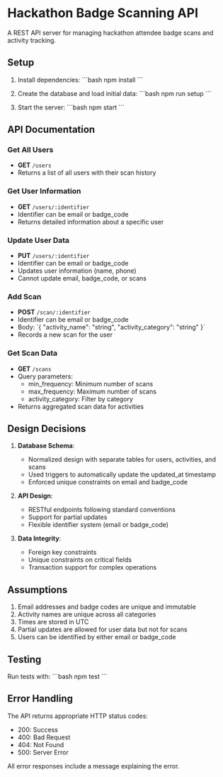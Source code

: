 # Hackathon Badge Scanning API

A REST API server for managing hackathon attendee badge scans and activity tracking.

## Setup

1. Install dependencies:
\`\`\`bash
npm install
\`\`\`

2. Create the database and load initial data:
\`\`\`bash
npm run setup
\`\`\`

3. Start the server:
\`\`\`bash
npm start
\`\`\`

## API Documentation

### Get All Users
- **GET** `/users`
- Returns a list of all users with their scan history

### Get User Information
- **GET** `/users/:identifier`
- Identifier can be email or badge_code
- Returns detailed information about a specific user

### Update User Data
- **PUT** `/users/:identifier`
- Identifier can be email or badge_code
- Updates user information (name, phone)
- Cannot update email, badge_code, or scans

### Add Scan
- **POST** `/scan/:identifier`
- Identifier can be email or badge_code
- Body: \`{ "activity_name": "string", "activity_category": "string" }\`
- Records a new scan for the user

### Get Scan Data
- **GET** `/scans`
- Query parameters:
  - min_frequency: Minimum number of scans
  - max_frequency: Maximum number of scans
  - activity_category: Filter by category
- Returns aggregated scan data for activities

## Design Decisions

1. **Database Schema**:
   - Normalized design with separate tables for users, activities, and scans
   - Used triggers to automatically update the updated_at timestamp
   - Enforced unique constraints on email and badge_code

2. **API Design**:
   - RESTful endpoints following standard conventions
   - Support for partial updates
   - Flexible identifier system (email or badge_code)

3. **Data Integrity**:
   - Foreign key constraints
   - Unique constraints on critical fields
   - Transaction support for complex operations

## Assumptions

1. Email addresses and badge codes are unique and immutable
2. Activity names are unique across all categories
3. Times are stored in UTC
4. Partial updates are allowed for user data but not for scans
5. Users can be identified by either email or badge_code

## Testing

Run tests with:
\`\`\`bash
npm test
\`\`\`

## Error Handling

The API returns appropriate HTTP status codes:
- 200: Success
- 400: Bad Request
- 404: Not Found
- 500: Server Error

All error responses include a message explaining the error.
